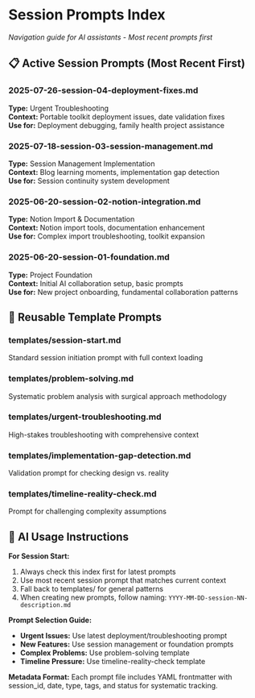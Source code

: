 # Session Prompts Index
*Navigation guide for AI assistants - Most recent prompts first*

## 📋 **Active Session Prompts** (Most Recent First)

### 2025-07-26-session-04-deployment-fixes.md
**Type:** Urgent Troubleshooting  
**Context:** Portable toolkit deployment issues, date validation fixes  
**Use for:** Deployment debugging, family health project assistance  

### 2025-07-18-session-03-session-management.md  
**Type:** Session Management Implementation  
**Context:** Blog learning moments, implementation gap detection  
**Use for:** Session continuity system development  

### 2025-06-20-session-02-notion-integration.md
**Type:** Notion Import & Documentation  
**Context:** Notion import tools, documentation enhancement  
**Use for:** Complex import troubleshooting, toolkit expansion  

### 2025-06-20-session-01-foundation.md
**Type:** Project Foundation  
**Context:** Initial AI collaboration setup, basic prompts  
**Use for:** New project onboarding, fundamental collaboration patterns  

## 🔧 **Reusable Template Prompts**

### templates/session-start.md
Standard session initiation prompt with full context loading

### templates/problem-solving.md  
Systematic problem analysis with surgical approach methodology

### templates/urgent-troubleshooting.md
High-stakes troubleshooting with comprehensive context

### templates/implementation-gap-detection.md
Validation prompt for checking design vs. reality

### templates/timeline-reality-check.md
Prompt for challenging complexity assumptions

## 🤖 **AI Usage Instructions**

**For Session Start:**
1. Always check this index first for latest prompts
2. Use most recent session prompt that matches current context
3. Fall back to templates/ for general patterns
4. When creating new prompts, follow naming: `YYYY-MM-DD-session-NN-description.md`

**Prompt Selection Guide:**
- **Urgent Issues:** Use latest deployment/troubleshooting prompt
- **New Features:** Use session management or foundation prompts  
- **Complex Problems:** Use problem-solving template
- **Timeline Pressure:** Use timeline-reality-check template

**Metadata Format:**
Each prompt file includes YAML frontmatter with session_id, date, type, tags, and status for systematic tracking. 